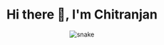 <h1 align="center"> Hi there 👋, I'm Chitranjan </h1>

<!--
**chitranjan01/chitranjan01** is a ✨ _special_ ✨ repository because its `README.md` (this file) appears on your GitHub profile.

Here are some ideas to get you started:

- 🔭 I’m currently working on ...
- 🌱 I’m currently learning ...
- 👯 I’m looking to collaborate on ...
- 🤔 I’m looking for help with ...
- 💬 Ask me about ...
- 📫 How to reach me: ...
- 😄 Pronouns: ...
- ⚡ Fun fact: ...
-->
<p align="center">
  <img src="https://github.com/chitranjan01/chitranjan01/raw/output/github-contribution-grid-snake.svg" alt="snake">
</p>
